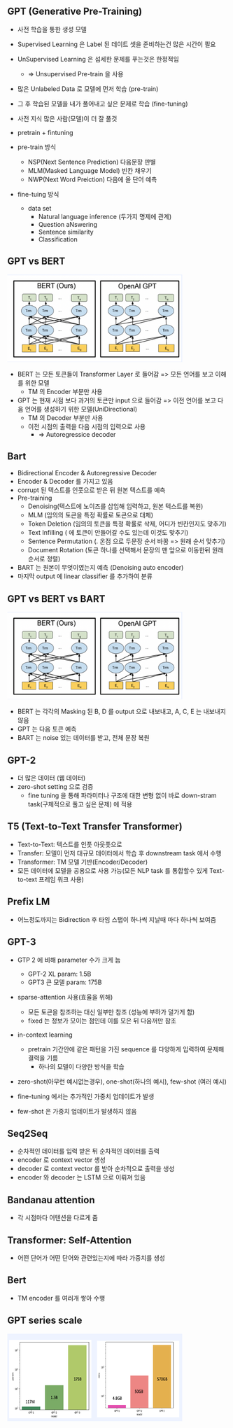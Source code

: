 ## GPT (Generative Pre-Training)
* 사전 학습을 통한 생성 모델

* Supervised Learning 은 Label 된 데이트 셋을 준비하는건 많은 시간이 필요
* UnSupervised Learning 은 섬세한 문제를 푸는것은 한정적임 
    * => Unsupervised Pre-train 을 사용

* 많은 Unlabeled Data 로 모델에 먼저 학습 (pre-train)
* 그 후 학습된 모델을 내가 풀어내고 싶은 문제로 학습 (fine-tuning)
* 사전 지식 많은 사람(모델)이 더 잘 풀것
* pretrain + fintuning
* pre-train 방식
    * NSP(Next Sentence Prediction) 다음문장 판별
    * MLM(Masked Language Model) 빈칸 채우기
    * NWP(Next Word Preiction) 다음에 올 단어 예측
* fine-tuing 방식
    * data set
        * Natural language inference (두가지 명제에 관계)
        * Question aNswering
        * Sentence similarity
        * Classification

## GPT vs BERT
<img src="./images/GPT_vs_BERT.png" width="400px" height="200px">

* BERT 는 모든 토큰들이 Transformer Layer 로 들어감 => 모든 언어를 보고 이해를 위한 모델
    * TM 의 Encoder 부분만 사용
* GPT 는 현재 시점 보다 과거의 토큰만 input 으로 들어감 => 이전 언어를 보고 다음 언어를 생성하기 위한 모델(UniDirectional)
    * TM 의 Decoder 부분만 사용
    * 이전 시점의 출력을 다음 시점의 입력으로 사용
        * => Autoregressice decoder 

## Bart
* Bidirectional Encoder & Autoregressive Decoder
* Encoder & Decoder 를 가지고 있음
* corrupt 된 텍스트를 인풋으로 받은 뒤 원본 텍스트를 예측
* Pre-training
    * Denoising(텍스트에 노이즈를 삽입해 입력하고, 원본 텍스트를 복원)
    * MLM (임의의 토큰을 특정 확률로 <MASK> 토큰으로 대체)
    * Token Deletion (임의의 토큰을 특정 확률로 삭제, 어디가 빈칸인지도 맞추기)
    * Text Infilling (<MASK> 에 토큰이 안들어갈 수도 있는데 이것도 맞추기)
    * Sentence Permutation (. 온점 으로 두문장 순서 바꿈 => 원래 순서 맞추기)
    * Document Rotation (토큰 하나를 선택해서 문장의 맨 앞으로 이동한뒤 원래 순서로 정렬)
* BART 는 원본이 무엇이였는지 예측 (Denoising auto encoder)
* 마지막 output 에 linear classifier 를 추가하여 분류


## GPT vs BERT vs BART
<img src="./images/GPT_vs_BERT_vs_BART.png" width="400px" height="200px">

* BERT 는 각각의 Masking 된 B, D 를 output 으로 내보내고, A, C, E 는 내보내지않음
* GPT 는 다음 토큰 예측 
* BART 는 noise 있는 데이터를 받고, 전체 문장 복원


## GPT-2
* 더 많은 데이터 (웹 데이터)
* zero-shot setting 으로 검증
    * fine tuning 을 통해 파라미터나 구조에 대한 변형 없이 바로 down-stram task(구체적으로 풀고 싶은 문제) 에 적용


## T5 (Text-to-Text Transfer Transformer)
* Text-to-Text: 텍스트를 인풋 아웃풋으로
* Transfer: 모델이 먼저 대규모 데이터에서 학습 후 downstream task 에서 수행
* Transformer: TM 모델 기반(Encoder/Decoder)
* 모든 데이터에 모델을 공용으로 사용 가능(모든 NLP task 를 통합할수 있게 Text-to-text 프레임 워크 사용)

## Prefix LM
* 어느정도까지는 Bidirection 후 타임 스탭이 하나씩 지날때 마다 하나씩 보여줌


## GPT-3
* GTP 2 에 비해 parameter 수가 크게 늠
    * GPT-2 XL param: 1.5B
    * GPT3 큰 모델 param: 175B
* sparse-attention 사용(효율을 위해)
    * 모든 토큰을 참조하는 대신 일부만 참조 (성능에 부하가 덜가게 함)
    * fixed 는 정보가 모이는 점인데 이를 모은 뒤 다음꺼만 참조

* in-context learning
    * pretrain 기간안에 같은 패턴을 가진 sequence 를 다양하게 입력하여 문제해결력을 기름
        * 하나의 모델이 다양한 방식을 학습
        
* zero-shot(아무런 예시없는경우), one-shot(하나의 예시), few-shot (여러 예시)
* fine-tuning 에서는 추가적인 가중치 업데이트가 발생
* few-shot 은 가중치 업데이트가 발생하지 않음


## Seq2Seq
* 순차적인 데이터를 입력 받은 뒤 순차적인 데이터를 출력
* encoder 로 context vector 생성
* decoder 로 context vector 를 받아 순차적으로 출력을 생성
* encoder 와 decoder 는 LSTM 으로 이뤄져 있음


 ## Bandanau attention
 * 각 시점마다 어텐션을 다르게 줌 
 
 ## Transformer: Self-Attention
 * 어떤 단어가 어떤 단어와 관련있는지에 따라 가중치를 생성

 ## Bert
 * TM encoder 를 여러개 쌓아 수행

## GPT series scale
<img src="./images/GPT_Series.png" width="400px" height="200px">
